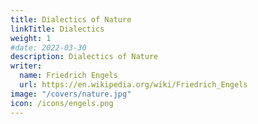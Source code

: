 ```yaml
---
title: Dialectics of Nature
linkTitle: Dialectics
weight: 1
#date: 2022-03-30
description: Dialectics of Nature
writer:
  name: Friedrich Engels
  url: https://en.wikipedia.org/wiki/Friedrich_Engels
image: "/covers/nature.jpg"
icon: /icons/engels.png
---
```

